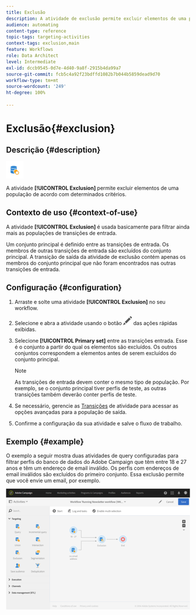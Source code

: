 ```yaml
---
title: Exclusão
description: A atividade de exclusão permite excluir elementos de uma população de acordo com determinados critérios.
audience: automating
content-type: reference
topic-tags: targeting-activities
context-tags: exclusion,main
feature: Workflows
role: Data Architect
level: Intermediate
exl-id: dccb9545-0d7e-4d40-9a8f-2915b4da99a7
source-git-commit: fcb5c4a92f23bdffd1082b7b044b5859dead9d70
workflow-type: tm+mt
source-wordcount: '249'
ht-degree: 100%

---
```


# Exclusão{#exclusion}

## Descrição {#description}

![](assets/exclusion.png)

A atividade **[!UICONTROL Exclusion]** permite excluir elementos de uma população de acordo com determinados critérios.

## Contexto de uso {#context-of-use}

A atividade **[!UICONTROL Exclusion]** é usada basicamente para filtrar ainda mais as populações de transições de entrada.

Um conjunto principal é definido entre as transições de entrada. Os membros de outras transições de entrada são excluídos do conjunto principal. A transição de saída da atividade de exclusão contém apenas os membros do conjunto principal que não foram encontrados nas outras transições de entrada.

## Configuração {#configuration}

1. Arraste e solte uma atividade **[!UICONTROL Exclusion]** no seu workflow.
1. Selecione e abra a atividade usando o botão ![](assets/edit_darkgrey-24px.png) das ações rápidas exibidas.
1. Selecione **[!UICONTROL Primary set]** entre as transições entrada. Esse é o conjunto a partir do qual os elementos são excluídos. Os outros conjuntos correspondem a elementos antes de serem excluídos do conjunto principal.

   >[!NOTE]
   >
   >As transições de entrada devem conter o mesmo tipo de população. Por exemplo, se o conjunto principal tiver perfis de teste, as outras transições também deverão conter perfis de teste.

1. Se necessário, gerencie as [Transições](../../automating/using/activity-properties.md) de atividade para acessar as opções avançadas para a população de saída.
1. Confirme a configuração da sua atividade e salve o fluxo de trabalho.

## Exemplo {#example}

O exemplo a seguir mostra duas atividades de query configuradas para filtrar perfis do banco de dados do Adobe Campaign que têm entre 18 e 27 anos e têm um endereço de email inválido. Os perfis com endereços de email inválidos são excluídos do primeiro conjunto. Essa exclusão permite que você envie um email, por exemplo.

![](assets/wkf_exclusion_example.png)
